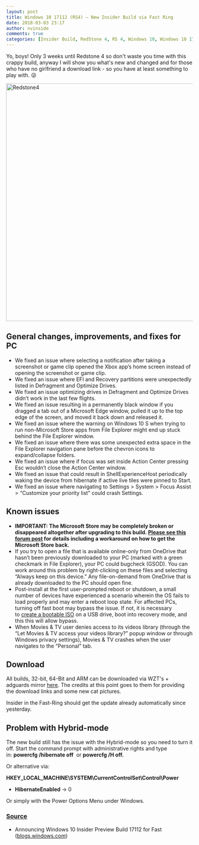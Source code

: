 ```yaml
---
layout: post
title: Windows 10 17112 (RS4) – New Insider Build via Fast Ring
date: 2018-03-03 23:17
author: nvinside
comments: true
categories: [Insider Build, RedStone 4, RS 4, Windows 10, Windows 10 17112]
---
```

Yo, boys! Only 3 weeks until Redstone 4 so don't waste you time with this crappy build, anyway I will show you what's new and changed and for those who have no girlfriend a download link - so you have at least something to play with. 😜

<img class=" size-full wp-image-3206 aligncenter" src="https://chefkochblog.files.wordpress.com/2018/03/redstone4.jpg" alt="Redstone4" width="1280" height="640" />

<!--more-->

<h2>General changes, improvements, and fixes for PC</h2>

<ul>
    <li>We fixed an issue where selecting a notification after taking a screenshot or game clip opened the Xbox app’s home screen instead of opening the screenshot or game clip.</li>
    <li>We fixed an issue where EFI and Recovery partitions were unexpectedly listed in Defragment and Optimize Drives.</li>
    <li>We fixed an issue optimizing drives in Defragment and Optimize Drives didn’t work in the last few flights.</li>
    <li>We fixed an issue resulting in a permanently black window if you dragged a tab out of a Microsoft Edge window, pulled it up to the top edge of the screen, and moved it back down and released it.</li>
    <li>We fixed an issue where the warning on Windows 10 S when trying to run non-Microsoft Store apps from File Explorer might end up stuck behind the File Explorer window.</li>
    <li>We fixed an issue where there was some unexpected extra space in the File Explorer navigation pane before the chevron icons to expand/collapse folders.</li>
    <li>We fixed an issue where if focus was set inside Action Center pressing Esc wouldn’t close the Action Center window.</li>
    <li>We fixed an issue that could result in ShellExperienceHost periodically waking the device from hibernate if active live tiles were pinned to Start.</li>
    <li>We fixed an issue where navigating to Settings &gt; System &gt; Focus Assist &gt; “Customize your priority list” could crash Settings.<a name="_GoBack"></a></li>
</ul>

<h2>Known issues</h2>

<ul>
    <li><strong>IMPORTANT: The Microsoft Store may be completely broken or disappeared altogether after upgrading to this build. <a href="https://aka.ms/17110Store">Please see this forum post</a> for details including a workaround on how to get the Microsoft Store back.</strong></li>
    <li>If you try to open a file that is available online-only from OneDrive that hasn’t been previously downloaded to your PC (marked with a green checkmark in File Explorer), your PC could bugcheck (GSOD). You can work around this problem by right-clicking on these files and selecting “Always keep on this device.” Any file-on-demand from OneDrive that is already downloaded to the PC should open fine.</li>
    <li>Post-install at the first user-prompted reboot or shutdown, a small number of devices have experienced a scenario wherein the OS fails to load properly and may enter a reboot loop state. For affected PCs, turning off fast boot may bypass the issue. If not, it is necessary to <a href="https://aka.ms/WIPBootISO">create a bootable ISO</a> on a USB drive, boot into recovery mode, and this this will allow bypass.</li>
    <li class="">When Movies &amp; TV user denies access to its videos library (through the “Let Movies &amp; TV access your videos library?” popup window or through Windows privacy settings), Movies &amp; TV crashes when the user navigates to the “Personal” tab.</li>
</ul>

<h2>Download</h2>

All builds, 32-bit, 64-Bit and ARM can be downloaded via WZT's + adguards mirror <a href="https://cloud.mail.ru/public/H9id/VAizbwpDs" target="_blank" rel="noopener">here</a>. The credits at this point goes to them for providing the download links and some new cat pictures.

Insider in the Fast-Ring should get the update already automatically since yesterday.

<h2>Problem with <span dir="auto">Hybrid-mode </span></h2>

The new build still has the issue with the Hybrid-mode so you need to turn it off. Start the command prompt with administrative rights and type in: <b>powercfg /hibernate off</b>  or <b>powercfg /H off.</b>

Or alternative via:

<b>HKEY_LOCAL_MACHINE\SYSTEM\CurrentControlSet\Control\Power</b>

<ul>
    <li><b>HibernateEnabled</b> -&gt; 0</li>
</ul>

Or simply with the Power Options Menu under Windows.

<h3><span style="text-decoration:underline;">Source</span></h3>

<ul>
    <li>
<p class="post-title">Announcing Windows 10 Insider Preview Build 17112 for Fast (<a href="https://blogs.windows.com/windowsexperience/2018/03/02/announcing-windows-10-insider-preview-build-17112-fast/" target="_blank" rel="noopener">blogs.windows.com</a>)</p>
</li>
</ul>
